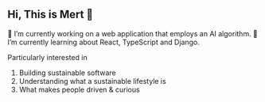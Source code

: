 ## Hi, This is Mert 👋


🔭 I’m currently working on a web application that employs an AI algorithm.
🌱 I’m currently learning about React, TypeScript and Django.

Particularly interested in 
1. Building sustainable software 
2. Understanding what a sustainable lifestyle is
3. What makes people driven & curious

